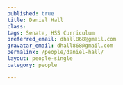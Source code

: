 ```yaml
---
published: true
title: Daniel Hall
class: 
tags: Senate, HSS Curriculum
preferred_email: dhall868@gmail.com
gravatar_email: dhall868@gmail.com
permalink: /people/daniel-hall/
layout: people-single
category: people

---
```


